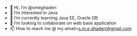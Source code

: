 - 👋 Hi, I’m @smeghaderi
- 👀 I’m interested in Java 
- 🌱 I’m currently learning Java EE, Oracle DB
- 💞️ I’m looking to collaborate on web base application 
- 📫 How to reach me @ my email=s.m.e.ghaderi@gmail.com
<!---
smeghaderi/smeghaderi is a ✨ special ✨ repository because its `README.md` (this file) appears on your GitHub profile.
You can click the Preview link to take a look at your changes.
--->
